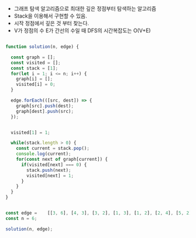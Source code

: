 - 그래프 탐색 알고리즘으로 최대한 깊은 정점부터 탐색하는 알고리즘
- Stack을 이용해서 구현할 수 있음.
- 시작 정점에서 깊은 것 부터 찾는다.
- V가 정점의 수 E가 간선의 수일 때 DFS의 시간복잡도는 O(V+E)

```javascript

function solution(n, edge) {

  const graph = [];
  const visited = [];
  const stack = [1];
  for(let i = 1; i <= n; i++) {
    graph[i] = [];
    visited[i] = 0;
  }

  edge.forEach(([src, dest]) => {
    graph[src].push(dest);
    graph[dest].push(src);
  });


  visited[1] = 1;

  while(stack.length > 0) {
    const current = stack.pop();
    console.log(current);
    for(const next of graph[current]) {
      if(visited[next] === 0) {
        stack.push(next);
        visited[next] = 1;
      }
    }
  }
}


const edge = 	[[3, 6], [4, 3], [3, 2], [1, 3], [1, 2], [2, 4], [5, 2]];
const n = 6;

solution(n, edge);
```
